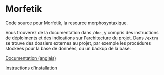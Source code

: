 # Morfetik

Code source pour Morfetik, la resource morphosyntaxique.

Vous trouverez de la documentation dans `/doc`, y compris des instructions de déploiments et des indications sur l'architecture du projet.
Dans `/extra` se trouve des dossiers externes au projet, par exemple les procédures stockées pour la base de données, ou un backup de la base.

[Documentation (anglais)](https://depot.lipn.univ-paris13.fr/elhaj-lahsen/morfetik/-/wikis/home)

[Instructions d'installation](https://depot.lipn.univ-paris13.fr/elhaj-lahsen/morfetik/-/blob/master/extra/install.md)
